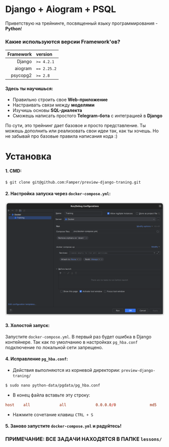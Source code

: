 # Django + Aiogram + PSQL

Приветствую на трейнинге, посвященный языку программирования - **Python**!

### Какие используются версии Framework'ов?

| Framework | version     |
|----------:|:------------|
|    Django | `>= 4.2.1`  |
|   aiogram | `== 2.25.2` |
|  psycopg2 | `>= 2.8`    |

#### Здесь ты научишься:
- Правильно строить свое **Web-приложение**
- Настраивать связи между **моделями**
- Изучишь основы **SQL-диалекта**
- Сможешь написать простого **Telegram-бота** с интеграцией в **Django**

По сути, это трейнинг дает базовое и просто представление. Ты можешь дополнить или реализовать свои идеи так, как ты хочешь. Но не забывай про базовые правила написания кода :)

# Установка

#### 1. CMD:
```bash
$ git clone git@github.com:Famper/preview-django-traning.git
```

#### 2. Настройка запуска через `docker-compose.yml`:
![img.png](img.png)

#### 3. Холостой запуск:
Запустите `docker-compose.yml`. В первый раз будет ошибка в Django контейнере. Так как по умолчанию в настройках `pg_hba.conf` подключение по локальной сети запрещено.

#### 4. Исправление `pg_hba.conf`:

- Действия выполняются из корневой директории: `preview-django-traning/`

```bash
$ sudo nano python-data/pgdata/pg_hba.conf
```

- В конец файла вставьте эту строку:

```conf
host    all             all             0.0.0.0/0               md5
```

- Нажмите сочетание клавиш `CTRL + S`

#### 5. Заново запустите `docker-compose.yml` и радуйтесь!


### ПРИМЕЧАНИЕ: ВСЕ ЗАДАЧИ НАХОДЯТСЯ В ПАПКЕ `lessons/`

